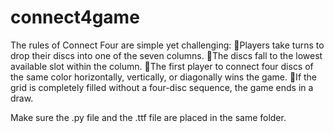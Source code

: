 # connect4game

The rules of Connect Four are simple yet challenging:
Players take turns to drop their discs into one of the seven columns.
The discs fall to the lowest available slot within the column.
The first player to connect four discs of the same color horizontally, vertically, or diagonally wins the game.
If the grid is completely filled without a four-disc sequence, the game ends in a draw.

Make sure the .py file and the .ttf file are placed in the same folder.

